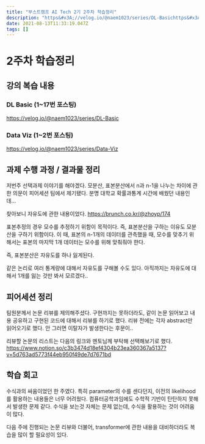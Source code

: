 ```yaml
---
title: "부스트캠프 AI Tech 2기 2주차 학습정리"
description: "https&#x3A;//velog.io/@naem1023/series/DL-Basichttps&#x3A;//velog.io/@naem1023/series/Data-Viz저번주 선택과제 이야기를 해야겠다. 모분산, 표본분산에서 n과 n-1을 나누는 차이에 관한 의문이 피"
date: 2021-08-13T11:33:19.047Z
tags: []
---
```

# 2주차 학습정리
## 강의 복습 내용
### DL Basic (1~17번 포스팅)
https://velog.io/@naem1023/series/DL-Basic

### Data Viz (1~2번 포스팅)
https://velog.io/@naem1023/series/Data-Viz

## 과제 수행 과정 / 결과물 정리
저번주 선택과제 이야기를 해야겠다. 모분산, 표본분산에서 n과 n-1을 나누는 차이에 관한 의문이 피어세션 팀에서 제기됐다. 분명 대학교 확률과통계 시간에 배웠던 내용인데...

찾아보니 자유도에 관한 내용이었다. 
https://brunch.co.kr/@zhoyp/174 

표본추정의 경우 모수를 추정하기 위함이 목적이다. 즉, 표본분산을 구하는 이유도 모분산을 구하기 위함이다. 이 때, 표본의 n-1개의 데이터를 관측했을 때, 모수를 맞추기 위해서는 표본의 마지막 1개 데이터는 모수를 위해 맞춰줘야 한다.

즉, 표본분산은 자유도를 하나 잃게된다.

같은 논리로 여러 통계량에 대해서 자유도를 구해볼 수도 있다. 아직까지는 자유도에 대해서 1개를 잃는 것만 봐서 모르겠다..

## 피어세션 정리
팀원분께서 논문 리뷰를 제의해주셨다. 구현까지는 못하더라도, 같이 논문 읽어보고 내용 공유하고 구현된 코드에 대해서 리뷰를 하기로 했다. 리뷰 전에는 각자 abstract만 읽어오기로 했다. 안 그러면 이탈자가 발생한다는 후문이..

리뷰할 논문의 리스트는 다음의 링크와 멘토님께 부탁해 선택해보기로 했다.
https://www.notion.so/c3b3474d18ef4304b23ea360367a5137?v=5d763ad5773f44eb950f49de7d7671bd 
 

## 학습 회고
수식과의 싸움이었던 한 주였다. 특히 parameter의 수를 센다던지, 이전의 likelihood를 활용하는 내용들은 너무 어려웠다. 컴퓨터공학과임에도 수학적 기반이 탄탄하지 못해서 발생한 문제 같다. 수식을 보는것 자체는 문제 없는데, 수식을 활용하는 것이 어려움이 많다. 

다음 주에 진행되는 논문 리뷰와 더불어, transformer에 관한 내용을 대비하더라도 복습을 많이 할 필요성이 있다.



